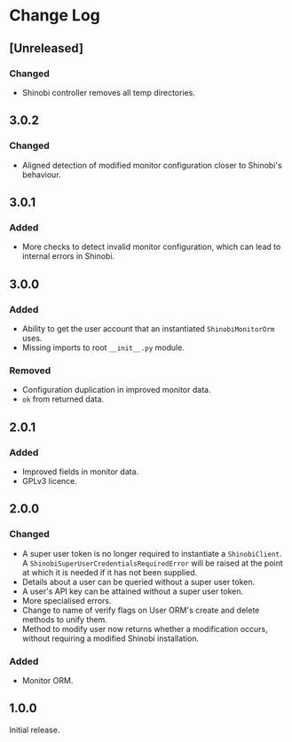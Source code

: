 # Change Log
## [Unreleased]
### Changed
- Shinobi controller removes all temp directories.

## 3.0.2
### Changed
- Aligned detection of modified monitor configuration closer to Shinobi's behaviour. 

## 3.0.1
### Added
- More checks to detect invalid monitor configuration, which can lead to internal errors in Shinobi.

## 3.0.0
### Added
- Ability to get the user account that an instantiated `ShinobiMonitorOrm` uses.
- Missing imports to root `__init__.py` module.

### Removed
- Configuration duplication in improved monitor data.
- `ok` from returned data.

## 2.0.1
### Added
- Improved fields in monitor data.
- GPLv3 licence.

## 2.0.0
### Changed
- A super user token is no longer required to instantiate a `ShinobiClient`. A
  `ShinobiSuperUserCredentialsRequiredError` will be raised at the point at which it is needed if it has not been
  supplied.
- Details about a user can be queried without a super user token.
- A user's API key can be attained without a super user token.
- More specialised errors.
- Change to name of verify flags on User ORM's create and delete methods to unify them.
- Method to modify user now returns whether a modification occurs, without requiring a modified Shinobi installation.

### Added
- Monitor ORM.

## 1.0.0
Initial release.
